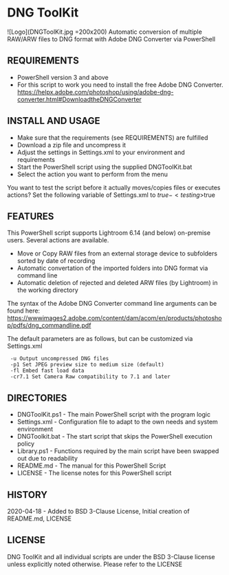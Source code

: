 # DNG ToolKit
![Logo](DNGToolKit.jpg =200x200)
Automatic conversion of multiple RAW/ARW files to DNG format with Adobe DNG Converter via PowerShell 

## REQUIREMENTS

- PowerShell version 3 and above
- For this script to work you need to install the free Adobe DNG Converter. https://helpx.adobe.com/photoshop/using/adobe-dng-converter.html#DownloadtheDNGConverter 

## INSTALL AND USAGE

- Make sure that the requirements (see REQUIREMENTS) are fulfilled
- Download a zip file and uncompress it
- Adjust the settings in Settings.xml to your environment and requirements
- Start the PowerShell script using the supplied DNGToolKit.bat
- Select the action you want to perform from the menu

You want to test the script before it actually moves/copies files or executes actions?
Set the following variable of Settings.xml to $true - <testing>$true</testing> 

## FEATURES

This PowerShell script supports Lightroom 6.14 (and below) on-premise users. Several actions are available.

- Move or Copy RAW files from an external storage device to subfolders sorted by date of recording
- Automatic convertation of the imported folders into DNG format via command line
- Automatic deletion of rejected and deleted ARW files (by Lightroom) in the working directory

The syntax of the Adobe DNG Converter command line arguments can be found here:
https://wwwimages2.adobe.com/content/dam/acom/en/products/photoshop/pdfs/dng_commandline.pdf

The default parameters are as follows, but can be customized via Settings.xml
```
 -u Output uncompressed DNG files
 -p1 Set JPEG preview size to medium size (default)
 -fl Embed fast load data
 -cr7.1 Set Camera Raw compatibility to 7.1 and later
```

## DIRECTORIES

- DNGToolKit.ps1 - The main PowerShell script with the program logic
- Settings.xml - Configuration file to adapt to the own needs and system environment
- DNGToolkit.bat - The start script that skips the PowerShell execution policy
- Library.ps1 - Functions required by the main script have been swapped out due to readability
- README.md - The manual for this PowerShell Script
- LICENSE - The license notes for this PowerShell script

## HISTORY

2020-04-18 - Added to BSD 3-Clause License, Initial creation of README.md, LICENSE

## LICENSE

DNG ToolKit and all individual scripts are under the BSD 3-Clause license unless explicitly noted otherwise. Please refer to the LICENSE
